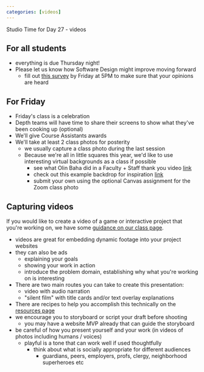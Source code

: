 ```yaml
---
categories: [videos]
---
```


Studio Time for Day 27 - videos

## For all students
  * everything is due Thursday night!
  * Please let us know how Software Design might improve moving forward
    * fill out [this survey](http://softdes.olin.edu) by Friday at 5PM to make sure that your opinions are heard

## For Friday
  * Friday's class is a celebration
  * Depth teams will have time to share their screens to show what they've been cooking up (optional)
  * We'll give Course Assistants awards
  * We'll take at least 2 class photos for posterity
    * we usually capture a class photo during the last session
    * Because we're all in little squares this year, we'd like to use interesting virtual backgrounds as a class if possible
      * see what Olin Baha did in a Faculty + Staff thank you video [link](https://drive.google.com/file/d/1i-y_oqX6bz0WnxNyiMZBVOcgI4tJvbNW/view?usp=sharing)
      * check out this example backdrop for inspiration [link](https://drive.google.com/file/d/1Tqk3-MpcHIh3DaA_7u8JyBUtdjzGOgBB/view?usp=sharing)
      * submit your own using the optional Canvas assignment for the Zoom class photo

## Capturing videos
If you would like to create a video of a game or interactive project that you're working on, we have some [guidance on our class page](https://sd2020spring.github.io/resources/#demo-videos).
  * videos are great for embedding dynamic footage into your project websites
  * they can also be ads
    * explaining your goals
    * showing your work in action
    * introduce the problem domain, establishing why what you're working on is interesting
  * There are two main routes you can take to create this presentation:
    * video with audio narration
    * "silent film" with title cards and/or text overlay explanations
  * There are recipes to help you accomplish this technically on the [resources page](/resources/#demo-videos)
  * we encourage you to storyboard or script your draft before shooting
    * you may have a website MVP already that can guide the storyboard
  * be careful of how you present yourself and your work (in videos of photos including humans / voices)
    * playful is a tone that can work well if used thoughtfully
      * think about what is socially appropriate for different audiences
        * guardians, peers, employers, profs, clergy, neighborhood superheroes etc
